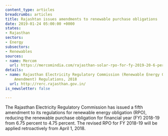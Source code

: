 ```yaml
---
content_type: articles
breadcrumbs: articles
title: Rajashtan issues amendments to renewable purchase obligations
date: 2019-01-24 05:00:00 +0000
states:
- Rajasthan
sectors:
- Energy
subsectors:
- Renewables
sources:
- name: Mercom
  url: https://mercomindia.com/rajasthan-solar-rpo-for-fy-2019-20-6-percent/
details:
- name: Rajasthan Electricity Regulatory Commission (Renewable Energy Obligation)(Fifth
    Amendment) Regulations, 2018
  url: http://rerc.rajasthan.gov.in/
is_newsletter: false

---
```

The Rajasthan Electricity Regulatory Commission has issued a fifth amendment to its regulations for renewable energy obligation (RPO), reducing the renewable purchase obligation for financial year (FY) 2018-19 from 6.75 percent to 4.75 percent. The revised RPO for FY 2018-19 will be applied retroactively from April 1, 2018.
